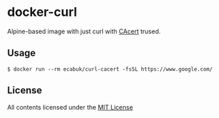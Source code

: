 # docker-curl
Alpine-based image with just curl with [CAcert](https://www.cacert.org) trused.

## Usage

```console
$ docker run --rm ecabuk/curl-cacert -fsSL https://www.google.com/
```

## License
All contents licensed under the [MIT License](LICENSE)